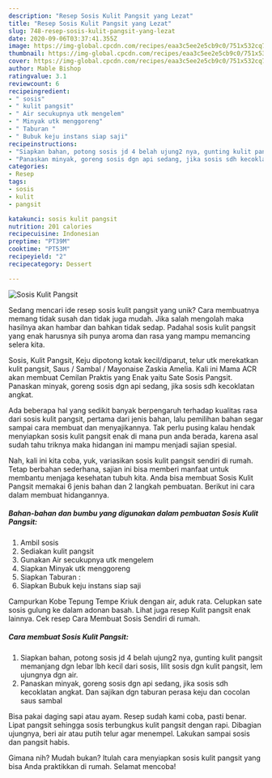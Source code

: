 ```yaml
---
description: "Resep Sosis Kulit Pangsit yang Lezat"
title: "Resep Sosis Kulit Pangsit yang Lezat"
slug: 748-resep-sosis-kulit-pangsit-yang-lezat
date: 2020-09-06T03:37:41.355Z
image: https://img-global.cpcdn.com/recipes/eaa3c5ee2e5cb9c0/751x532cq70/sosis-kulit-pangsit-foto-resep-utama.jpg
thumbnail: https://img-global.cpcdn.com/recipes/eaa3c5ee2e5cb9c0/751x532cq70/sosis-kulit-pangsit-foto-resep-utama.jpg
cover: https://img-global.cpcdn.com/recipes/eaa3c5ee2e5cb9c0/751x532cq70/sosis-kulit-pangsit-foto-resep-utama.jpg
author: Mable Bishop
ratingvalue: 3.1
reviewcount: 6
recipeingredient:
- " sosis"
- " kulit pangsit"
- " Air secukupnya utk mengelem"
- " Minyak utk menggoreng"
- " Taburan "
- " Bubuk keju instans siap saji"
recipeinstructions:
- "Siapkan bahan, potong sosis jd 4 belah ujung2 nya, gunting kulit pangsit memanjang dgn lebar lbh kecil dari sosis, lilit sosis dgn kulit pangsit, lem ujungnya dgn air."
- "Panaskan minyak, goreng sosis dgn api sedang, jika sosis sdh kecoklatan angkat. Dan sajikan dgn taburan perasa keju dan cocolan saus sambal"
categories:
- Resep
tags:
- sosis
- kulit
- pangsit

katakunci: sosis kulit pangsit 
nutrition: 201 calories
recipecuisine: Indonesian
preptime: "PT39M"
cooktime: "PT53M"
recipeyield: "2"
recipecategory: Dessert

---
```



![Sosis Kulit Pangsit](https://img-global.cpcdn.com/recipes/eaa3c5ee2e5cb9c0/751x532cq70/sosis-kulit-pangsit-foto-resep-utama.jpg)

Sedang mencari ide resep sosis kulit pangsit yang unik? Cara membuatnya memang tidak susah dan tidak juga mudah. Jika salah mengolah maka hasilnya akan hambar dan bahkan tidak sedap. Padahal sosis kulit pangsit yang enak harusnya sih punya aroma dan rasa yang mampu memancing selera kita.

Sosis, Kulit Pangsit, Keju dipotong kotak kecil/diparut, telur utk merekatkan kulit pangsit, Saus / Sambal / Mayonaise Zaskia Amelia. Kali ini Mama ACR akan membuat Cemilan Praktis yang Enak yaitu Sate Sosis Pangsit. Panaskan minyak, goreng sosis dgn api sedang, jika sosis sdh kecoklatan angkat.

Ada beberapa hal yang sedikit banyak berpengaruh terhadap kualitas rasa dari sosis kulit pangsit, pertama dari jenis bahan, lalu pemilihan bahan segar sampai cara membuat dan menyajikannya. Tak perlu pusing kalau hendak menyiapkan sosis kulit pangsit enak di mana pun anda berada, karena asal sudah tahu triknya maka hidangan ini mampu menjadi sajian spesial.


Nah, kali ini kita coba, yuk, variasikan sosis kulit pangsit sendiri di rumah. Tetap berbahan sederhana, sajian ini bisa memberi manfaat untuk membantu menjaga kesehatan tubuh kita. Anda bisa membuat Sosis Kulit Pangsit memakai 6 jenis bahan dan 2 langkah pembuatan. Berikut ini cara dalam membuat hidangannya.

<!--inarticleads1-->

##### Bahan-bahan dan bumbu yang digunakan dalam pembuatan Sosis Kulit Pangsit:

1. Ambil  sosis
1. Sediakan  kulit pangsit
1. Gunakan  Air secukupnya utk mengelem
1. Siapkan  Minyak utk menggoreng
1. Siapkan  Taburan :
1. Siapkan  Bubuk keju instans siap saji


Campurkan Kobe Tepung Tempe Kriuk dengan air, aduk rata. Celupkan sate sosis gulung ke dalam adonan basah. Lihat juga resep Kulit pangsit enak lainnya. Cek resep Cara Membuat Sosis Sendiri di rumah. 

<!--inarticleads2-->

##### Cara membuat Sosis Kulit Pangsit:

1. Siapkan bahan, potong sosis jd 4 belah ujung2 nya, gunting kulit pangsit memanjang dgn lebar lbh kecil dari sosis, lilit sosis dgn kulit pangsit, lem ujungnya dgn air.
1. Panaskan minyak, goreng sosis dgn api sedang, jika sosis sdh kecoklatan angkat. Dan sajikan dgn taburan perasa keju dan cocolan saus sambal


Bisa pakai daging sapi atau ayam. Resep sudah kami coba, pasti benar. Lipat pangsit sehingga sosis terbungkus kulit pangsit dengan rapi. Dibagian ujungnya, beri air atau putih telur agar menempel. Lakukan sampai sosis dan pangsit habis. 

Gimana nih? Mudah bukan? Itulah cara menyiapkan sosis kulit pangsit yang bisa Anda praktikkan di rumah. Selamat mencoba!
